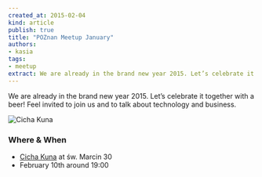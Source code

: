 ```yaml
---
created_at: 2015-02-04
kind: article
publish: true
title: "POZnan Meetup January"
authors:
- kasia
tags:
- meetup
extract: We are already in the brand new year 2015. Let’s celebrate it together with a beer! Feel invited to join us and to talk about technology and business.
---
```


We are already in the brand new year 2015. Let’s celebrate it together with a beer! Feel invited to join us and to talk about technology and business.

![Cicha Kuna](/assets/images/blog/cichakuna.jpg "Cicha Kuna")

### Where & When

 * [Cicha Kuna][1] at św. Marcin 30
 * February 10th around 19:00

[1]: https://www.facebook.com/kunacicha



